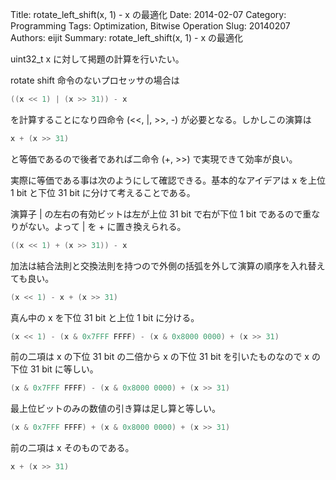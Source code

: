 Title: rotate_left_shift(x, 1) - x の最適化
Date: 2014-02-07
Category: Programming
Tags: Optimization, Bitwise Operation
Slug: 20140207
Authors: eijit
Summary: rotate_left_shift(x, 1) - x の最適化

uint32_t x に対して掲題の計算を行いたい。

rotate shift 命令のないプロセッサの場合は

```cpp
((x << 1) | (x >> 31)) - x
```

を計算することになり四命令 (<<, |, >>, -) が必要となる。しかしこの演算は

```cpp
x + (x >> 31)
```

と等価であるので後者であれば二命令 (+, >>) で実現できて効率が良い。

実際に等価である事は次のようにして確認できる。基本的なアイデアは x を上位 1 bit と下位 31 bit に分けて考えることである。

演算子 | の左右の有効ビットは左が上位 31 bit で右が下位 1 bit であるので重なりがない。よって | を + に置き換えられる。

```cpp
((x << 1) + (x >> 31)) - x
```

加法は結合法則と交換法則を持つので外側の括弧を外して演算の順序を入れ替えても良い。

```cpp
(x << 1) - x + (x >> 31)
```

真ん中の x を下位 31 bit と上位 1 bit に分ける。

```cpp
(x << 1) - (x & 0x7FFF FFFF) - (x & 0x8000 0000) + (x >> 31)
```

前の二項は x の下位 31 bit の二倍から x の下位 31 bit を引いたものなので x の下位 31 bit に等しい。

```cpp
(x & 0x7FFF FFFF) - (x & 0x8000 0000) + (x >> 31)
```

最上位ビットのみの数値の引き算は足し算と等しい。

```cpp
(x & 0x7FFF FFFF) + (x & 0x8000 0000) + (x >> 31)
```

前の二項は x そのものである。

```cpp
x + (x >> 31)
```
